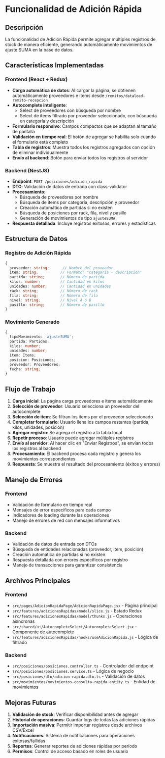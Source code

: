 # Funcionalidad de Adición Rápida

## Descripción
La funcionalidad de Adición Rápida permite agregar múltiples registros de stock de manera eficiente, generando automáticamente movimientos de ajuste SUMA en la base de datos.

## Características Implementadas

### Frontend (React + Redux)
- **Carga automática de datos**: Al cargar la página, se obtienen automáticamente proveedores e items desde `/remitos/dataload-remito-recepcion`
- **Autocomplete inteligente**: 
  - Select de proveedores con búsqueda por nombre
  - Select de items filtrado por proveedor seleccionado, con búsqueda en categoría y descripción
- **Formulario responsivo**: Campos compactos que se adaptan al tamaño de pantalla
- **Validación en tiempo real**: El botón de agregar se habilita solo cuando el formulario está completo
- **Tabla de registros**: Muestra todos los registros agregados con opción de eliminar individualmente
- **Envío al backend**: Botón para enviar todos los registros al servidor

### Backend (NestJS)
- **Endpoint**: `POST /posiciones/adicion_rapida`
- **DTO**: Validación de datos de entrada con class-validator
- **Procesamiento**: 
  - Búsqueda de proveedores por nombre
  - Búsqueda de items por categoría, descripción y proveedor
  - Creación automática de partidas si no existen
  - Búsqueda de posiciones por rack, fila, nivel y pasillo
  - Generación de movimientos de tipo `ajusteSUMA`
- **Respuesta detallada**: Incluye registros exitosos, errores y estadísticas

## Estructura de Datos

### Registro de Adición Rápida
```typescript
{
  proveedor: string;      // Nombre del proveedor
  item: string;          // Formato: "categoria - descripcion"
  partida: string;       // Número de partida
  kilos: number;         // Cantidad en kilos
  unidades: number;      // Cantidad en unidades
  rack: string;          // Número de rack
  fila: string;          // Número de fila
  nivel: string;         // Nivel A o B
  pasillo: string;       // Número de pasillo
}
```

### Movimiento Generado
```typescript
{
  tipoMovimiento: 'ajusteSUMA';
  partida: Partidas;
  kilos: number;
  unidades: number;
  item: Items;
  posicion: Posiciones;
  proveedor: Proveedores;
  fecha: string;
}
```

## Flujo de Trabajo

1. **Carga inicial**: La página carga proveedores e items automáticamente
2. **Selección de proveedor**: Usuario selecciona un proveedor del autocomplete
3. **Selección de item**: Se filtran los items por el proveedor seleccionado
4. **Completar formulario**: Usuario llena los campos restantes (partida, kilos, unidades, posición)
5. **Agregar registro**: Se agrega el registro a la tabla local
6. **Repetir proceso**: Usuario puede agregar múltiples registros
7. **Envío al servidor**: Al hacer clic en "Enviar Registros", se envían todos los registros al backend
8. **Procesamiento**: El backend procesa cada registro y genera los movimientos correspondientes
9. **Respuesta**: Se muestra el resultado del procesamiento (éxitos y errores)

## Manejo de Errores

### Frontend
- Validación de formulario en tiempo real
- Mensajes de error específicos para cada campo
- Indicadores de loading durante las operaciones
- Manejo de errores de red con mensajes informativos

### Backend
- Validación de datos de entrada con DTOs
- Búsqueda de entidades relacionadas (proveedor, item, posición)
- Creación automática de partidas si no existen
- Respuesta detallada con errores específicos por registro
- Manejo de transacciones para garantizar consistencia

## Archivos Principales

### Frontend
- `src/pages/AdicionRapidaPage/AdicionRapidaPage.jsx` - Página principal
- `src/features/adicionesRapidas/model/slice.js` - Estado Redux
- `src/features/adicionesRapidas/model/thunks.js` - Operaciones asíncronas
- `src/shared/ui/AutocompleteSelect/AutocompleteSelect.jsx` - Componente de autocomplete
- `src/features/adicionesRapidas/hooks/useAdicionRapida.js` - Lógica de filtrado

### Backend
- `src/posiciones/posiciones.controller.ts` - Controlador del endpoint
- `src/posiciones/posiciones.service.ts` - Lógica de negocio
- `src/posiciones/dto/adicion-rapida.dto.ts` - Validación de datos
- `src/movimientos/movimientos-consulta-rapida.entity.ts` - Entidad de movimientos

## Mejoras Futuras

1. **Validación de stock**: Verificar disponibilidad antes de agregar
2. **Historial de operaciones**: Guardar logs de todas las adiciones rápidas
3. **Importación masiva**: Permitir importar registros desde archivos CSV/Excel
4. **Notificaciones**: Sistema de notificaciones para operaciones exitosas/fallidas
5. **Reportes**: Generar reportes de adiciones rápidas por período
6. **Permisos**: Control de acceso basado en roles de usuario
